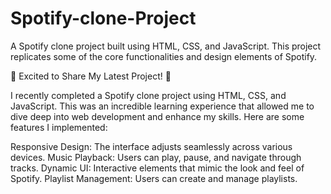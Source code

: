 # Spotify-clone-Project
A Spotify clone project built using HTML, CSS, and JavaScript. This project replicates some of the core functionalities and design elements of Spotify.

🎵 Excited to Share My Latest Project! 🎵

I recently completed a Spotify clone project using HTML, CSS, and JavaScript. This was an incredible learning experience that allowed me to dive deep into web development and enhance my skills. Here are some features I implemented:

Responsive Design: The interface adjusts seamlessly across various devices.
Music Playback: Users can play, pause, and navigate through tracks.
Dynamic UI: Interactive elements that mimic the look and feel of Spotify.
Playlist Management: Users can create and manage playlists.
